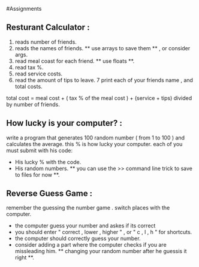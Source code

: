 #Assignments

## Resturant Calculator :
1. reads number of friends.
2. reads the names of friends. ** use arrays to save them ** , or consider args.
3. read meal coast for each friend. ** use floats **.
4. read tax %.
5. read service costs.
6. read the amount of tips to leave.
7 print each of your friends name , and total costs.

total cost = meal cost + ( tax % of the meal cost ) + (service + tips) divided by number of friends.


## How lucky is your computer? :
write a program that generates 100 random number ( from  1 to 100 ) and calculates the average. this % is how lucky your computer. 
each of you must submit with his code:
- His lucky % with the code. 
- His random numbers. ** you can use the >> command line trick to save to files for now **. 

## Reverse Guess Game : 
remember the guessing the number game . switch places with the computer.
- the computer guess your number and askes if its correct
- you should enter " correct , lower , higher " , or " c , l , h " for shortcuts.
- the computer should correctly guess your number.
- consider adding a part where the computer checks if you are missleading him. ** changing your random number after he guessis it right **.

	
	
	
	